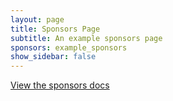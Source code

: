 ```yaml
---
layout: page
title: Sponsors Page
subtitle: An example sponsors page
sponsors: example_sponsors
show_sidebar: false
---
```


[View the sponsors docs](/docs/sponsors/)
